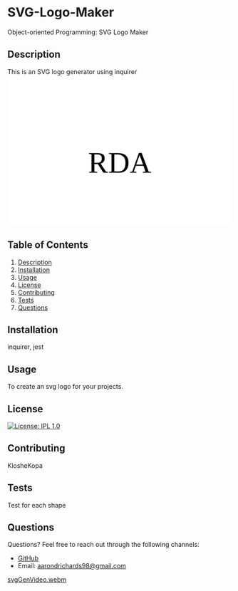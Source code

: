 # SVG-Logo-Maker
Object-oriented Programming: SVG Logo Maker


## Description
This is an SVG logo generator using inquirer
![logo](logo.svg)

## Table of Contents
1. [Description](#description)
2. [Installation](#installation)
3. [Usage](#usage)
4. [License](#license)
5. [Contributing](#contributing)
6. [Tests](#tests)
7. [Questions](#questions)
        
## Installation
inquirer, jest
        
## Usage
To create an svg logo for your projects.
        
## License
[![License: IPL 1.0](https://img.shields.io/badge/License-IPL_1.0-blue.svg)](https://opensource.org/licenses/IPL-1.0)
        
## Contributing
KlosheKopa
        
## Tests
Test for each shape
        
## Questions
Questions? Feel free to reach out through the following channels:

- [GitHub](https://github.com/KlosheKopa)
- Email: aarondrichards98@gmail.com

[svgGenVideo.webm](https://drive.google.com/file/d/1FR6J915rm6SuFnwEtKBYHYPn-D1HwxKZ/view)